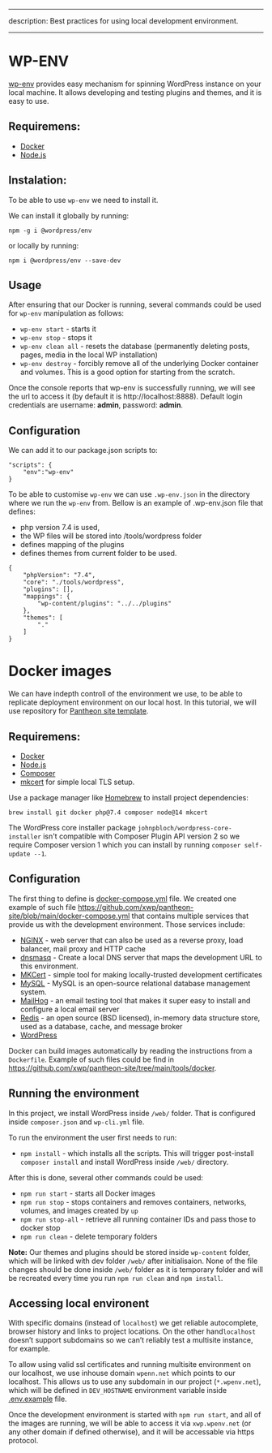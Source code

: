 
---

description: Best practices for using local development environment.

---

# WP-ENV


[wp-env](https://developer.wordpress.org/block-editor/reference-guides/packages/packages-env/) provides easy mechanism for spinning WordPress instance on your local machine. It allows developing and testing plugins and themes, and it is easy to use.

## Requiremens:

- [Docker](https://www.docker.com)
- [Node.js](https://nodejs.org)

## Instalation:

To be able to use `wp-env` we need to install it.

We can install it globally by running:

	npm -g i @wordpress/env

or locally by running:

	npm i @wordpress/env --save-dev


## Usage

After ensuring that our Docker is running, several commands could be used for `wp-env` manipulation as follows:

- `wp-env start` - starts it
- `wp-env stop` - stops it
- `wp-env clean all` - resets the database (permanently deleting posts, pages, media in the local WP installation)
- `wp-env destroy` - forcibly remove all of the underlying Docker container and volumes. This is a good option for starting from the scratch.

Once the console reports that wp-env is successfully running, we will see the url to access it (by default it is http://localhost:8888). Default login credentials are username: **admin**, password: **admin**.

## Configuration

We can add it to our package.json scripts to:

	"scripts": {
		"env":"wp-env"
	}

To be able to customise `wp-env` we can use `.wp-env.json` in the directory where we run the `wp-env` from.
Bellow is an example of .wp-env.json file that defines:

- php version 7.4 is used,
- the WP files will be stored into /tools/wordpress folder
- defines mapping of the plugins
- defines themes from current folder to be used.
```
{
 	"phpVersion": "7.4",
  	"core": "./tools/wordpress",
  	"plugins": [],
  	"mappings": {
  		"wp-content/plugins": "../../plugins"
  	},
  	"themes": [
  		"."
  	]
}
```
# Docker images

We can have indepth controll of the environment we use, to be able to replicate deployment environment on our local host. In this tutorial, we will use repository for [Pantheon site template](https://github.com/xwp/pantheon-site).

## Requiremens:

- [Docker](https://www.docker.com)
- [Node.js](https://nodejs.org)
- [Composer](https://getcomposer.org)
- [mkcert](https://github.com/FiloSottile/mkcert)  for simple local TLS setup.

Use a package manager like  [Homebrew](https://brew.sh/)  to install project dependencies:
```
brew install git docker php@7.4 composer node@14 mkcert
```
The WordPress core installer package  `johnpbloch/wordpress-core-installer`  isn't compatible with Composer Plugin API version 2 so we require Composer version 1 which you can install by running  `composer self-update --1`.

## Configuration

The first thing to define is [docker-compose.yml](https://github.com/compose-spec/compose-spec/blob/master/spec.md) file. We created one example of such file https://github.com/xwp/pantheon-site/blob/main/docker-compose.yml that contains multiple services that provide us with the development environment. Those services include:
- [NGINX](https://www.nginx.com/) - web server that can also be used as a reverse proxy, load balancer, mail proxy and HTTP cache
- [dnsmasq](https://thekelleys.org.uk/dnsmasq/doc.html) - Create a local DNS server that maps the development URL to this environment.
- [MKCert](https://github.com/FiloSottile/mkcert) - simple tool for making locally-trusted development certificates
- [MySQL](https://www.mysql.com/) - MySQL is an open-source relational database management system.
- [MailHog](https://github.com/mailhog/MailHog) - an email testing tool that makes it super easy to install and configure a local email server
- [Redis](https://redis.io/) - an open source (BSD licensed), in-memory data structure store, used as a database, cache, and message broker
- [WordPress](https://hub.docker.com/_/wordpress)

Docker can build images automatically by reading the instructions from a `Dockerfile`. Example of such files could be find in https://github.com/xwp/pantheon-site/tree/main/tools/docker.

## Running the environment

In this project, we install WordPress inside `/web/` folder. That is configured inside `composer.json` and `wp-cli.yml` file.

To run the environment the user first needs to run:

 - `npm install` - which installs all the scripts. This will trigger post-install `composer install` and install WordPress inside `/web/` directory.

After this is done, several other commands could be used:

- `npm run start` - starts all Docker images
- `npm run stop` - stops containers and removes containers, networks, volumes, and images created by `up`
- `npm run stop-all` - retrieve all running container IDs and pass those to docker stop
- `npm run clean` - delete temporary folders

**Note:** Our themes and plugins should be stored inside `wp-content` folder, which will be linked with dev folder `/web/` after initialisaion. None of the file changes should be done inside `/web/` folder as it is temporary folder and will be recreated every time you run `npm run clean` and `npm install`.

## Accessing local environent

With specific domains (instead of `localhost`) we get reliable autocomplete, browser history and links to project locations. On the other hand`localhost` doesn’t support subdomains so we can’t reliably test a multisite instance, for example.

To allow using valid ssl certificates and running multisite environment on our localhost, we use inhouse domain `wpenn.net` which points to our localhost. This allows us to use any subdomain in our project (`*.wpenv.net`), which will be defined in `DEV_HOSTNAME` environment variable inside [.env.example](https://github.com/xwp/pantheon-site/blob/main/.env.example) file.

Once the development environment is started with `npm run start`, and all of the images are running, we will be able to access it via `xwp.wpenv.net` (or any other domain if defined otherwise), and it will be accessable via https protocol.


